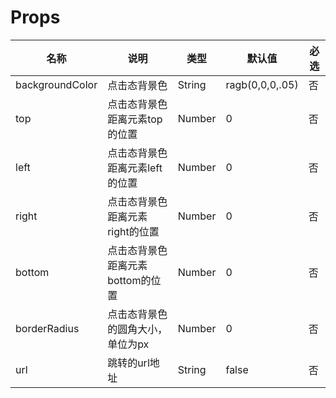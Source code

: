 # Props

| 名称               | 说明                                | 类型     | 默认值        |  必选 |
|-------------------|-------------------------------------|----------|--------------|------|
| backgroundColor   | 点击态背景色              |String|ragb(0,0,0,.05)|否|
| top               | 点击态背景色距离元素top的位置   |Number|0|否|
| left              | 点击态背景色距离元素left的位置   |Number|0|否|
| right             | 点击态背景色距离元素right的位置   |Number|0|否|
| bottom            | 点击态背景色距离元素bottom的位置  |Number|0|否|
| borderRadius      | 点击态背景色的圆角大小，单位为px  |Number|0|否|
| url               | 跳转的url地址  |String|false|否|




